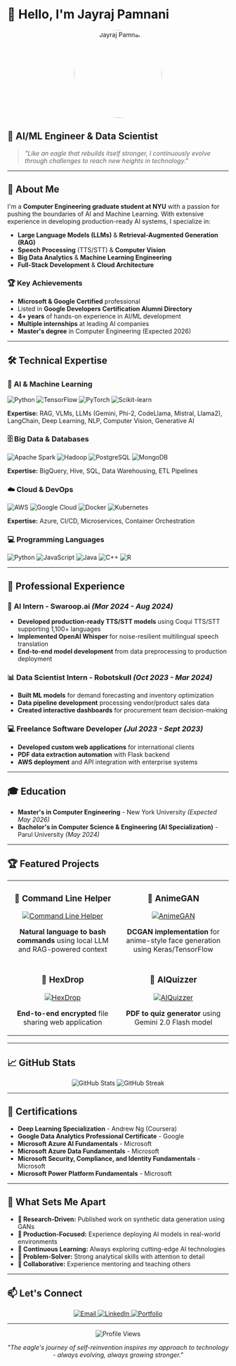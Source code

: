 # 👋 Hello, I'm Jayraj Pamnani

<div align="center">
  <img src="https://jayrajpamnani.github.io/assets/jayraj-profile.jpg" alt="Jayraj Pamnani" width="200" style="border-radius: 50%;">
</div>

## 🚀 **AI/ML Engineer & Data Scientist**

> *"Like an eagle that rebuilds itself stronger, I continuously evolve through challenges to reach new heights in technology."*

---

## 🎯 **About Me**

I'm a **Computer Engineering graduate student at NYU** with a passion for pushing the boundaries of AI and Machine Learning. With extensive experience in developing production-ready AI systems, I specialize in:

- **Large Language Models (LLMs)** & **Retrieval-Augmented Generation (RAG)**
- **Speech Processing** (TTS/STT) & **Computer Vision**
- **Big Data Analytics** & **Machine Learning Engineering**
- **Full-Stack Development** & **Cloud Architecture**

### 🏆 **Key Achievements**
- **Microsoft & Google Certified** professional
- Listed in **Google Developers Certification Alumni Directory**
- **4+ years** of hands-on experience in AI/ML development
- **Multiple internships** at leading AI companies
- **Master's degree** in Computer Engineering (Expected 2026)

---

## 🛠️ **Technical Expertise**

### 🤖 **AI & Machine Learning**
![Python](https://img.shields.io/badge/Python-3776AB?style=for-the-badge&logo=python&logoColor=white)
![TensorFlow](https://img.shields.io/badge/TensorFlow-FF6F00?style=for-the-badge&logo=tensorflow&logoColor=white)
![PyTorch](https://img.shields.io/badge/PyTorch-EE4C2C?style=for-the-badge&logo=pytorch&logoColor=white)
![Scikit-learn](https://img.shields.io/badge/scikit--learn-F7931E?style=for-the-badge&logo=scikit-learn&logoColor=white)

**Expertise:** RAG, VLMs, LLMs (Gemini, Phi-2, CodeLlama, Mistral, Llama2), LangChain, Deep Learning, NLP, Computer Vision, Generative AI

### 🗄️ **Big Data & Databases**
![Apache Spark](https://img.shields.io/badge/Apache_Spark-E25A1C?style=for-the-badge&logo=apache-spark&logoColor=white)
![Hadoop](https://img.shields.io/badge/Hadoop-66CCFF?style=for-the-badge&logo=apache-hadoop&logoColor=white)
![PostgreSQL](https://img.shields.io/badge/PostgreSQL-316192?style=for-the-badge&logo=postgresql&logoColor=white)
![MongoDB](https://img.shields.io/badge/MongoDB-4EA94B?style=for-the-badge&logo=mongodb&logoColor=white)

**Expertise:** BigQuery, Hive, SQL, Data Warehousing, ETL Pipelines

### ☁️ **Cloud & DevOps**
![AWS](https://img.shields.io/badge/AWS-232F3E?style=for-the-badge&logo=amazon-aws&logoColor=white)
![Google Cloud](https://img.shields.io/badge/Google_Cloud-4285F4?style=for-the-badge&logo=google-cloud&logoColor=white)
![Docker](https://img.shields.io/badge/Docker-2496ED?style=for-the-badge&logo=docker&logoColor=white)
![Kubernetes](https://img.shields.io/badge/Kubernetes-326CE5?style=for-the-badge&logo=kubernetes&logoColor=white)

**Expertise:** Azure, CI/CD, Microservices, Container Orchestration

### 💻 **Programming Languages**
![Python](https://img.shields.io/badge/Python-3776AB?style=for-the-badge&logo=python&logoColor=white)
![JavaScript](https://img.shields.io/badge/JavaScript-F7DF1E?style=for-the-badge&logo=javascript&logoColor=black)
![Java](https://img.shields.io/badge/Java-ED8B00?style=for-the-badge&logo=openjdk&logoColor=white)
![C++](https://img.shields.io/badge/C%2B%2B-00599C?style=for-the-badge&logo=c%2B%2B&logoColor=white)
![R](https://img.shields.io/badge/R-276DC3?style=for-the-badge&logo=r&logoColor=white)

---

## 🏢 **Professional Experience**

### 🤖 **AI Intern** - Swaroop.ai *(Mar 2024 - Aug 2024)*
- **Developed production-ready TTS/STT models** using Coqui TTS/STT supporting 1,100+ languages
- **Implemented OpenAI Whisper** for noise-resilient multilingual speech translation
- **End-to-end model development** from data preprocessing to production deployment

### 📊 **Data Scientist Intern** - Robotskull *(Oct 2023 - Mar 2024)*
- **Built ML models** for demand forecasting and inventory optimization
- **Data pipeline development** processing vendor/product sales data
- **Created interactive dashboards** for procurement team decision-making

### 💻 **Freelance Software Developer** *(Jul 2023 - Sept 2023)*
- **Developed custom web applications** for international clients
- **PDF data extraction automation** with Flask backend
- **AWS deployment** and API integration with enterprise systems

---

## 🎓 **Education**

- **Master's in Computer Engineering** - New York University *(Expected May 2026)*
- **Bachelor's in Computer Science & Engineering (AI Specialization)** - Parul University *(May 2024)*

---

## 🏆 **Featured Projects**

<table>
  <tr>
    <td width="50%">
      <h3 align="center">🤖 Command Line Helper</h3>
      <p align="center">
        <a href="https://github.com/jayrajpamnani/CommandLineHelper" target="_blank">
          <img src="https://github-readme-stats.vercel.app/api/pin/?username=jayrajpamnani&repo=CommandLineHelper&theme=radical" alt="Command Line Helper" />
        </a>
      </p>
      <p align="center">
        <strong>Natural language to bash commands</strong> using local LLM and RAG-powered context
      </p>
    </td>
    <td width="50%">
      <h3 align="center">🎨 AnimeGAN</h3>
      <p align="center">
        <a href="https://github.com/jayrajpamnani/AnimeGAN" target="_blank">
          <img src="https://github-readme-stats.vercel.app/api/pin/?username=jayrajpamnani&repo=AnimeGAN&theme=radical" alt="AnimeGAN" />
        </a>
      </p>
      <p align="center">
        <strong>DCGAN implementation</strong> for anime-style face generation using Keras/TensorFlow
      </p>
    </td>
  </tr>
  <tr>
    <td width="50%">
      <h3 align="center">🔐 HexDrop</h3>
      <p align="center">
        <a href="https://github.com/jayrajpamnani/HexDrop" target="_blank">
          <img src="https://github-readme-stats.vercel.app/api/pin/?username=jayrajpamnani&repo=HexDrop&theme=radical" alt="HexDrop" />
        </a>
      </p>
      <p align="center">
        <strong>End-to-end encrypted</strong> file sharing web application
      </p>
    </td>
    <td width="50%">
      <h3 align="center">🧠 AIQuizzer</h3>
      <p align="center">
        <a href="https://github.com/jayrajpamnani/AIQuizzer" target="_blank">
          <img src="https://github-readme-stats.vercel.app/api/pin/?username=jayrajpamnani&repo=AIQuizzer&theme=radical" alt="AIQuizzer" />
        </a>
      </p>
      <p align="center">
        <strong>PDF to quiz generator</strong> using Gemini 2.0 Flash model
      </p>
    </td>
  </tr>
</table>

---

## 📈 **GitHub Stats**

<div align="center">
  <img src="https://github-readme-stats.vercel.app/api?username=jayrajpamnani&show_icons=true&theme=radical" alt="GitHub Stats" />
  <img src="https://github-readme-streak-stats.herokuapp.com/?user=jayrajpamnani&theme=radical" alt="GitHub Streak" />
</div>

---

## 🏅 **Certifications**

- **Deep Learning Specialization** - Andrew Ng (Coursera)
- **Google Data Analytics Professional Certificate** - Google
- **Microsoft Azure AI Fundamentals** - Microsoft
- **Microsoft Azure Data Fundamentals** - Microsoft
- **Microsoft Security, Compliance, and Identity Fundamentals** - Microsoft
- **Microsoft Power Platform Fundamentals** - Microsoft

---

## 🌟 **What Sets Me Apart**

- **🔬 Research-Driven:** Published work on synthetic data generation using GANs
- **🚀 Production-Focused:** Experience deploying AI models in real-world environments
- **🔄 Continuous Learning:** Always exploring cutting-edge AI technologies
- **🎯 Problem-Solver:** Strong analytical skills with attention to detail
- **🤝 Collaborative:** Experience mentoring and teaching others

---

## 📫 **Let's Connect**

<div align="center">
  <a href="mailto:jmp10051@nyu.edu">
    <img src="https://img.shields.io/badge/Email-D14836?style=for-the-badge&logo=gmail&logoColor=white" alt="Email" />
  </a>
  <a href="https://www.linkedin.com/in/jayrajpamnani">
    <img src="https://img.shields.io/badge/LinkedIn-0077B5?style=for-the-badge&logo=linkedin&logoColor=white" alt="LinkedIn" />
  </a>
  <a href="https://jayrajpamnani.github.io">
    <img src="https://img.shields.io/badge/Portfolio-FF5722?style=for-the-badge&logo=todoist&logoColor=white" alt="Portfolio" />
  </a>
</div>

---

<div align="center">
  <img src="https://komarev.com/ghpvc/?username=jayrajpamnani&style=flat-square&color=blue" alt="Profile Views" />
  
  *"The eagle's journey of self-reinvention inspires my approach to technology - always evolving, always growing stronger."*
</div> 